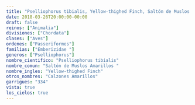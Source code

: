 ```yaml
---
title: "Pselliophorus tibialis, Yellow-thighed Finch, Saltón de Muslos Amarillos "
date: 2018-03-26T20:00:00-00:00
draft: false
reinos: ["Animalia"]
divisiones: ["Chordata"]
clases: ["Aves"]
ordenes: ["Passeriformes"]
familias: ["Emberizidae "]
generos: ["Pselliophorus"]
nombre_cientifico: "Pselliophorus tibialis"
nombre_comun: "Saltón de Muslos Amarillos "
nombre_ingles: "Yellow-thighed Finch"
otros_nombres: "Calzones Amarillos"
garrigues: "334"
vista: true
los_cielos: true
---
```

